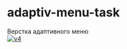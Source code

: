 # adaptiv-menu-task
Верстка адаптивного меню <br>
<a href="https://imgbb.com/"><img src="https://i.ibb.co/yW5FDRF/v4.png" alt="v4" border="0"></a>
